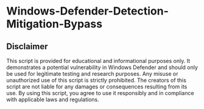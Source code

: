 # Windows-Defender-Detection-Mitigation-Bypass

## Disclaimer
This script is provided for educational and informational purposes only. It demonstrates a potential vulnerability in Windows Defender and should only be used for legitimate testing and research purposes. Any misuse or unauthorized use of this script is strictly prohibited. The creators of this script are not liable for any damages or consequences resulting from its use. By using this script, you agree to use it responsibly and in compliance with applicable laws and regulations.
